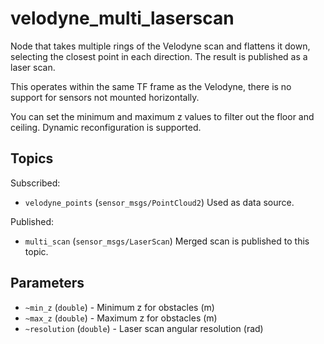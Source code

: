 # velodyne_multi_laserscan

Node that takes multiple rings of the Velodyne scan and flattens it down,
selecting the closest point in each direction. The result is published as a
laser scan.

This operates within the same TF frame as the Velodyne, there is no support for
sensors not mounted horizontally.

You can set the minimum and maximum z values to filter out the floor and
ceiling. Dynamic reconfiguration is supported.

## Topics

Subscribed:
* `velodyne_points` (`sensor_msgs/PointCloud2`) Used as data source.

Published:
* `multi_scan` (`sensor_msgs/LaserScan`) Merged scan is published to this topic.

## Parameters

* `~min_z` (`double`) - Minimum z for obstacles (m)
* `~max_z` (`double`) - Maximum z for obstacles (m)
* `~resolution` (`double`) - Laser scan angular resolution (rad)
